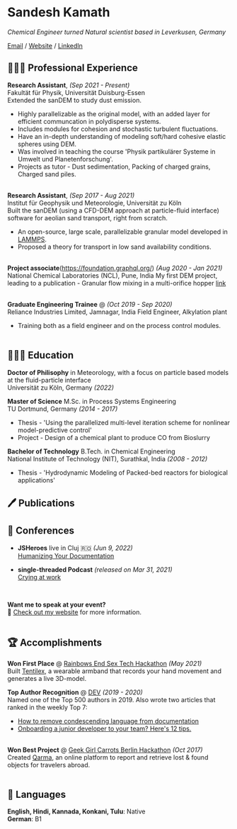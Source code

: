 # Sandesh Kamath

_Chemical Engineer turned Natural scientist based in Leverkusen, Germany_ <br>

[Email](mailto:sandeshkamath4sk@gmail.com) / [Website](https://sandkam.github.io/) / [LinkedIn](https://www.linkedin.com/in/sandesh-kamath-53795124/)

## 👩🏼‍💻 Professional Experience

**Research Assistant**, _(Sep 2021 - Present)_ <br>
Fakultät für Physik, Universität Duisburg-Essen <br>
Extended the sanDEM to study dust emission.
  - Highly parallelizable as the original model, with an added layer for efficient communcation in polydisperse systems.
  - Includes modules for cohesion and stochastic turbulent fluctuations.
  - Have an in-depth understanding of modeling soft/hard cohesive elastic spheres using DEM.
  - Was involved in teaching the course 'Physik partikulärer Systeme in Umwelt und Planetenforschung'.
  - Projects as tutor - Dust sedimentation, Packing of charged grains, Charged sand piles.
<br><br>

**Research Assistant**, _(Sep 2017 - Aug 2021)_ <br>
Institut für Geophysik und Meteorologie, Universität zu Köln <br>
Built the sanDEM (using a CFD-DEM approach at particle-fluid interface) software for aeolian sand transport, right from scratch.
  - An open-source, large scale, parallelizable granular model developed in [LAMMPS](https://www.lammps.org/).
  - Proposed a theory for transport in low sand availability conditions.
<br><br>

**Project associate**(https://foundation.graphql.org/) _(Aug 2020 - Jan 2021)_ <br>
National Chemical Laboratories (NCL), Pune, India
My first DEM project, leading to a publication - Granular flow mixing in a multi-orifice hopper [link](https://journals.aps.org/pre/abstract/10.1103/PhysRevE.90.062206)
<br><br>

**Graduate Engineering Trainee** @ _(Oct 2019 - Sep 2020)_ <br>
Reliance Industries Limited, Jamnagar, India
Field Engineer, Alkylation plant
  - Training both as a field engineer and on the process control modules.
    <br><br>
    
## 👩🏼‍🎓 Education

**Doctor of Philisophy** in Meteorology, with a focus on particle based models at the fluid-particle interface<br>
Universität zu Köln, Germany _(2022)_ <br>

**Master of Science** M.Sc. in Process Systems Engineering<br>
TU Dortmund, Germany _(2014 - 2017)_
  - Thesis - 'Using the parallelized multi-level iteration scheme for nonlinear model-predictive control'
  - Project - Design of a chemical plant to produce CO from Bioslurry

**Bachelor of Technology** B.Tech. in Chemical Engineering<br>
National Institute of Technology (NIT), Surathkal, India _(2008 - 2012)_
  - Thesis - 'Hydrodynamic Modeling of Packed-bed reactors for biological applications'

## 🖊️ Publications


## 🎤 Conferences
- **JSHeroes** live in Cluj 🇷🇴 _(Jun 9, 2022)_
<br>[Humanizing Your Documentation](https://www.youtube.com/watch?v=yE7eOoXTZtM)<br>

- **single-threaded Podcast** _(released on Mar 31, 2021)_
<br>[Crying at work](https://anchor.fm/single-threaded/episodes/Carolyn-Stransky-on-Crying-at-Work-etu7hj)<br>
<br>

**Want me to speak at your event?**
<br>💖 [Check out my website](https://workwithcarolyn.com/speaking) for more information.
<br><br>
  
## 🏆 Accomplishments

**Won First Place** @ [Rainbows End Sex Tech Hackathon](https://hack.touchyfeely.tech/) _(May 2021)_ <br>
Built [Tentilex](https://workwithcarolyn.com/blog/tentilex), a wearable armband that records your hand movement and generates a live 3D-model. 

**Top Author Recognition** @ [DEV](https://dev.to/) _(2019 - 2020)_ <br>
Named one of the Top 500 authors in 2019. Also wrote two articles that ranked in the weekly Top 7:
  - [How to remove condescending language from documentation](https://dev.to/meeshkan/how-to-remove-condescending-language-from-documentation-4a5p)
  - [Onboarding a junior developer to your team? Here's 12 tips.](https://dev.to/carolstran/onboarding-a-junior-developer-to-your-team-here-s-12-tips-4g3a)
<br><br>

**Won Best Project** @ [Geek Girl Carrots Berlin Hackathon](http://www.hacklikeagirl.co/) _(Oct 2017)_<br>
Created [Qarma](https://github.com/lcorr8/qarma), an online platform to report and retrieve lost & found objects for travelers abroad.
<br><br>

## 💬 Languages

**English, Hindi, Kannada, Konkani, Tulu**: Native <br>
**German**: B1
<br><br>
